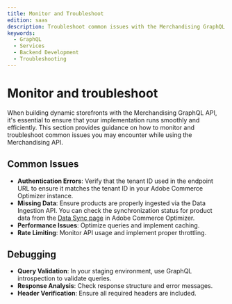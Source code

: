 ```yaml
---
title: Monitor and Troubleshoot
edition: saas
description: Troubleshoot common issues with the Merchandising GraphQL API. Learn how to debug authentication errors, missing data, performance issues, and more.
keywords:
  - GraphQL
  - Services
  - Backend Development
  - Troubleshooting
---
```


# Monitor and troubleshoot

When building dynamic storefronts with the Merchandising GraphQL API, it's essential to ensure that your implementation runs smoothly and efficiently. This section provides guidance on how to monitor and troubleshoot common issues you may encounter while using the Merchandising API.

## Common Issues

- **Authentication Errors**: Verify that the tenant ID used in the endpoint URL to ensure it matches the tenant ID in your Adobe Commerce Optimizer instance.
- **Missing Data**: Ensure products are properly ingested via the Data Ingestion API. You can check the synchronization status for product data from the [Data Sync page](https://experienceleague-review.corp.adobe.com/docs/commerce/optimizer/setup/data-sync.html) in Adobe Commerce Optimizer.
- **Performance Issues**: Optimize queries and implement caching.
- **Rate Limiting**: Monitor API usage and implement proper throttling.

## Debugging

- **Query Validation**: In your staging environment, use GraphQL introspection to validate queries.
- **Response Analysis**: Check response structure and error messages.
- **Header Verification**: Ensure all required headers are included.

